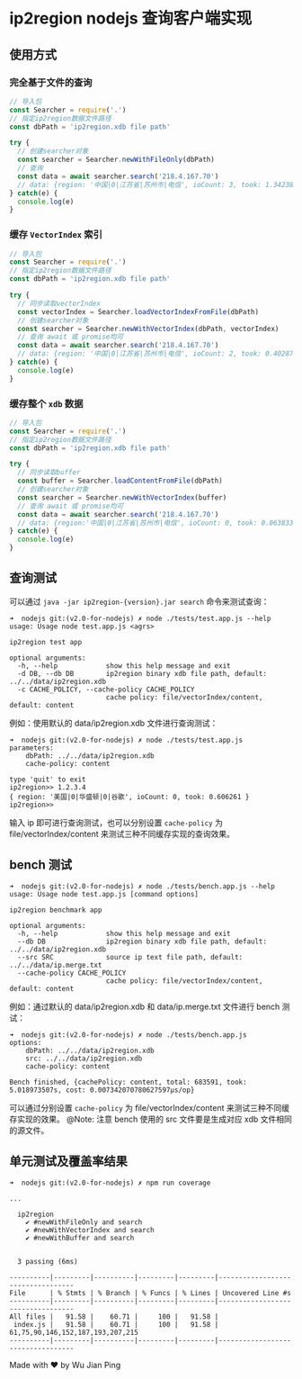 # ip2region nodejs 查询客户端实现

## 使用方式

### 完全基于文件的查询

```javascript
// 导入包
const Searcher = require('.')
// 指定ip2region数据文件路径
const dbPath = 'ip2region.xdb file path'

try {
  // 创建searcher对象
  const searcher = Searcher.newWithFileOnly(dbPath)
  // 查询
  const data = await searcher.search('218.4.167.70')
  // data: {region: '中国|0|江苏省|苏州市|电信', ioCount: 3, took: 1.342389}
} catch(e) {
  console.log(e)
}

```

### 缓存 `VectorIndex` 索引

```javascript
// 导入包
const Searcher = require('.')
// 指定ip2region数据文件路径
const dbPath = 'ip2region.xdb file path'

try {
  // 同步读取vectorIndex
  const vectorIndex = Searcher.loadVectorIndexFromFile(dbPath)
  // 创建searcher对象
  const searcher = Searcher.newWithVectorIndex(dbPath, vectorIndex)
  // 查询 await 或 promise均可
  const data = await searcher.search('218.4.167.70')
  // data: {region: '中国|0|江苏省|苏州市|电信', ioCount: 2, took: 0.402874}
} catch(e) {
  console.log(e)
}
```

### 缓存整个 `xdb` 数据

```javascript
// 导入包
const Searcher = require('.')
// 指定ip2region数据文件路径
const dbPath = 'ip2region.xdb file path'

try {
  // 同步读取buffer
  const buffer = Searcher.loadContentFromFile(dbPath)
  // 创建searcher对象
  const searcher = Searcher.newWithVectorIndex(buffer)
  // 查询 await 或 promise均可
  const data = await searcher.search('218.4.167.70')
  // data: {region:'中国|0|江苏省|苏州市|电信', ioCount: 0, took: 0.063833}
} catch(e) {
  console.log(e)
}
```

## 查询测试

可以通过 `java -jar ip2region-{version}.jar search` 命令来测试查询：

```shell
➜  nodejs git:(v2.0-for-nodejs) ✗ node ./tests/test.app.js --help
usage: Usage node test.app.js <agrs>

ip2region test app

optional arguments:
  -h, --help            show this help message and exit
  -d DB, --db DB        ip2region binary xdb file path, default: ../../data/ip2region.xdb
  -c CACHE_POLICY, --cache-policy CACHE_POLICY
                        cache policy: file/vectorIndex/content, default: content
```

例如：使用默认的 data/ip2region.xdb 文件进行查询测试：

```shell
➜  nodejs git:(v2.0-for-nodejs) ✗ node ./tests/test.app.js
parameters:
    dbPath: ../../data/ip2region.xdb
    cache-policy: content

type 'quit' to exit
ip2region>> 1.2.3.4
{ region: '美国|0|华盛顿|0|谷歌', ioCount: 0, took: 0.606261 }
ip2region>>
```

输入 ip 即可进行查询测试，也可以分别设置 `cache-policy` 为 file/vectorIndex/content 来测试三种不同缓存实现的查询效果。

## bench 测试

```shell
➜  nodejs git:(v2.0-for-nodejs) ✗ node ./tests/bench.app.js --help
usage: Usage node test.app.js [command options]

ip2region benchmark app

optional arguments:
  -h, --help            show this help message and exit
  --db DB               ip2region binary xdb file path, default: ../../data/ip2region.xdb
  --src SRC             source ip text file path, default: ../../data/ip.merge.txt
  --cache-policy CACHE_POLICY
                        cache policy: file/vectorIndex/content, default: content

```

例如：通过默认的 data/ip2region.xdb 和 data/ip.merge.txt 文件进行 bench 测试：

```shell
➜  nodejs git:(v2.0-for-nodejs) ✗ node ./tests/bench.app.js       
options: 
    dbPath: ../../data/ip2region.xdb
    src: ../../data/ip2region.xdb
    cache-policy: content

Bench finished, {cachePolicy: content, total: 683591, took: 5.018973507s, cost: 0.007342070780627597μs/op}
```

可以通过分别设置 `cache-policy` 为 file/vectorIndex/content 来测试三种不同缓存实现的效果。
@Note: 注意 bench 使用的 src 文件要是生成对应 xdb 文件相同的源文件。

## 单元测试及覆盖率结果

```shell
➜  nodejs git:(v2.0-for-nodejs) ✗ npm run coverage

...

  ip2region
    ✔ #newWithFileOnly and search
    ✔ #newWithVectorIndex and search
    ✔ #newWithBuffer and search


  3 passing (6ms)

----------|---------|----------|---------|---------|----------------------------------
File      | % Stmts | % Branch | % Funcs | % Lines | Uncovered Line #s                
----------|---------|----------|---------|---------|----------------------------------
All files |   91.58 |    60.71 |     100 |   91.58 |                                  
 index.js |   91.58 |    60.71 |     100 |   91.58 | 61,75,90,146,152,187,193,207,215 
----------|---------|----------|---------|---------|----------------------------------
```

Made with ♥ by Wu Jian Ping
